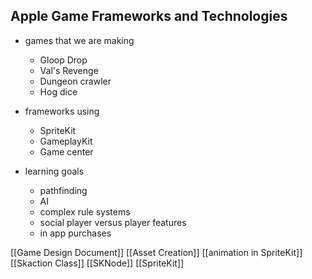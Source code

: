 ## Apple Game Frameworks and Technologies

- games that we are making
	- Gloop Drop 
	- Val's Revenge 
	- Dungeon crawler
	- Hog dice

- frameworks using 
	- SpriteKit
	- GameplayKit 
	- Game center 

- learning goals 
	- pathfinding 
	- AI
	- complex rule systems 
	- social player versus player features 
	- in app purchases 

[[Game Design Document]]
[[Asset Creation]]
[[animation in SpriteKit]]
[[Skaction Class]]
[[SKNode]]
[[SpriteKit]]






